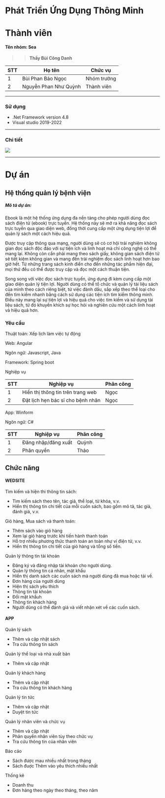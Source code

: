 # Phát Triển Ứng Dụng Thông Minh
# Thành viên
<h4>Tên nhóm: Sea  </h4>

>>**Thầy  Bùi Công Danh**
  
| STT | Họ tên | Chức vụ  |
|----------------|--------------------|--------------------|
|  1  |  Bùi Phan Bảo Ngọc  |   Nhóm trưởng  |
|  2  |  Nguyễn Phan Như Quỳnh  |   Thành viên  |
-----------------------------------------------
### Sử dụng 
 - .Net Framework version 4.8
 - Visual studio 2019-2022
-----------------------------------------------

### Chi tiết
<img src="https://i.imgur.com/FehXExF.jpg">

-----------------------------------------------
# Dự án

## Hệ thống quản lý bệnh viện

<h5>Mô tả dự án: </h5>
<p>Ebook là một hệ thống ứng dụng đa nền tảng cho phép người dùng đọc sách điện tử (ebook) trực tuyến. Hệ thống này sẽ mở ra khả năng đọc sách trực tuyến qua giao diện web, đồng thời cung cấp một ứng dụng tiện lợi để quản lý sách một cách hiệu quả.</p>

<p>Được truy cập thông qua mạng, người dùng sẽ có cơ hội trải nghiệm không gian đọc sách độc đáo với sự tiện ích và linh hoạt mà chỉ công nghệ có thể mang lại. Không còn cần phải mang theo sách giấy, không gian sách điện tử sẽ tiết kiệm không gian và mang đến trải nghiệm đọc sách linh hoạt hơn bao giờ hết. Từ những trang sách kinh điển cho đến những tác phẩm hiện đại, mọi thứ đều có thể được truy cập và đọc một cách thuận tiện. </p>
<p>Song song với việc đọc sách trực tuyến, ứng dụng đi kèm cung cấp một giao diện quản lý tiện lợi. Người dùng có thể tổ chức và quản lý tài liệu sách của mình theo cách riêng biệt, từ việc đánh dấu, sắp xếp theo thể loại cho đến tìm kiếm nhanh bằng cách sử dụng các tiện ích tìm kiếm thông minh. Điều này mang lại sự tiện lợi và hiệu quả cho việc tìm kiếm và sử dụng tài liệu sách, từ đó khuyến khích sự học hỏi và nghiên cứu một cách linh hoạt và hiệu quả hơn.
</p>

### Yêu cầu 
<p>Thuật toán: Xếp lịch làm việc tự động  </p>

<p>Web: Angular </p>
<p>Ngôn ngữ: Javascript, Java </p>
<p>Framework: Spring boot </p>

<p>Nghiệp vụ</p>

| STT | Nghiệp vụ | Phân công  |
|----------------|--------------------|--------------------|
|  1  |  Hiển thị thông tin trên trang web |   Ngọc  |
|  2  |  Đặt lịch hẹn bác sĩ cho bệnh nhân |  Ngọc  |


<p>App: Winform </p>
<p>Ngôn ngữ: C# </p>

| STT | Nghiệp vụ | Phân công  |
|----------------|--------------------|--------------------|
|  1  |  Đăng nhập/đăng xuất |   Quỳnh  |
|  2  | Phân quyền  |  Thảo |


## Chức năng
#### WEDSITE
<p>Tìm kiếm và hiện thi thông tin sách:</p>
<ul>
  <li>Tìm kiếm sách theo tên, tác giả, thể loại, từ khóa, v.v.</li>
  <li>Hiển thị thông tin chi tiết của mỗi cuốn sách, bao gồm mô tả, tác giả, đánh giá, v.v.</li>
</ul>
<p>
  Giỏ hàng, Mua sách và thanh toán:
</p>
<ul>
  <li>Thêm sách vào giỏ hàng </li>
  <li>Xem lại giỏ hàng trước khi tiến hành thanh toán</li>
   <li>Hỗ trợ nhiều phương thức thanh toán an toàn như ví điện tử, v.v.</li>
	<li>Hiển thị thông tin chi tiết của giỏ hàng và tổng số tiền.</li>
</ul>
<p>
 Quản lý thông tin tài khoản 
</p>
<ul>
<li>
    Đăng ký và đăng nhập tài khoản cho người dùng.
  </li>
  <li>Quản lý thông tin cá nhân, mật khẩu</li>
  <li>Hiển thị danh sách các cuốn sách mà người dùng đã mua hoặc tải về.</li>
<li>Đơn hàng của người dùng</li>
<li>Hiện thị sách yêu thích</li>
<li>Thông tin tài khoản</li>
 <li>Đổi mật khẩuh</li>
<li>Thông tin khách hàng</li>
<li>Người dùng có thể đánh giá và viết nhận xét về các cuốn sách.</li>
</ul>

#### APP

<p>
Quản lý sách
</p>
<ul>
<li>Thêm và cập nhật sách</li>
<li>Tra cứu thông tin sách</li>
</ul>
<p>
Quản lý thể loại và nhà xuất bản
</p>
<ul>
<li>Thêm và cập nhật </li>
</ul>
<p>
Quản lý khách hàng
</p>
<ul>
<li>Thêm và cập nhật </li>
<li>Tra cứu thông tin khách hàng</li>
</ul>
<p>
Quản lý tin tức
</p>
<ul>
<li>Thêm và cập nhật </li>
<li>Duyệt tin tức </li>
</ul>
<p>
Quản lý nhân viên và chức vụ
</p>
<ul>
<li>Thêm và cập nhật </li>
<li> Phân quyền nhân viên tùy theo chức vụ</li>
<li> Tra cứu thông tin của nhân viên </li></li>
</ul>
<p>
Báo cáo
</p>
<ul>
<li>Sách được mau nhiều nhất trong tháng </li>
<li> Sách đuợc Thêm vào yêu thích nhiều nhất</li></li>
</ul>
<p>
Thống kê</p>
<ul>
<li>Doanh thu </li>
<li> Đơn hàng theo ngày theo tháng, theo năm</li></li>
</ul>

